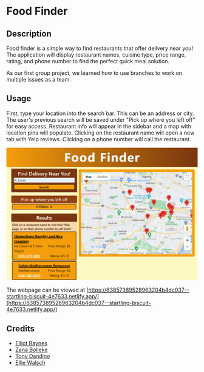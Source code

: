 # Food Finder

## Description

Food finder is a simple way to find restaurants that offer delivery near you! The application will display restaurant names, cuisine type, price range, rating, and phone number to find the perfect quick meal solution.

As our first group project, we learned how to use branches to work on multiple issues as a team.

## Usage

First, type your location into the search bar. This can be an address or city. The user's previous search will be saved under "Pick up where you left off" for easy access. Restaurant info will appear in the sidebar and a map with location pins will populate. Clicking on the restaurant name will open a new tab with Yelp reviews. Clicking on a phone number will call the restaurant.

![Food finder webpage](./assets/images/Food-Finder-Mock-Up.png)

The webpage can be viewed at [https://63857389528963204b4dc037--startling-biscuit-4e7633.netlify.app/](https://63857389528963204b4dc037--startling-biscuit-4e7633.netlify.app/)

## Credits

- [Elliot Baynes](https://github.com/eabaynes)
- [Zana Bolleke](https://github.com/zana-git)
- [Tony Dandino](https://github.com/tdandino1005)
- [Ellie Walsch](https://github.com/EllieWalsch)
